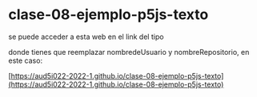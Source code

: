 # clase-08-ejemplo-p5js-texto

se puede acceder a esta web en el link del tipo


donde tienes que reemplazar nombredeUsuario y nombreRepositorio,
en este caso:

[https://aud5i022-2022-1.github.io/clase-08-ejemplo-p5js-texto](https://aud5i022-2022-1.github.io/clase-08-ejemplo-p5js-texto)